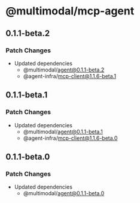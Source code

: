 # @multimodal/mcp-agent

## 0.1.1-beta.2

### Patch Changes

- Updated dependencies
  - @multimodal/agent@0.1.1-beta.2
  - @agent-infra/mcp-client@1.1.6-beta.1

## 0.1.1-beta.1

### Patch Changes

- Updated dependencies
  - @multimodal/agent@0.1.1-beta.1
  - @agent-infra/mcp-client@1.1.6-beta.0

## 0.1.1-beta.0

### Patch Changes

- Updated dependencies
  - @multimodal/agent@0.1.1-beta.0
